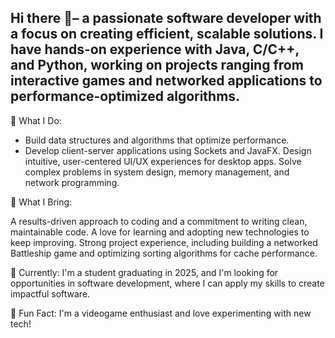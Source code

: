 ## Hi there 👋– a passionate software developer with a focus on creating efficient, scalable solutions. I have hands-on experience with Java, C/C++, and Python, working on projects ranging from interactive games and networked applications to performance-optimized algorithms.

🔧 What I Do:

-  Build data structures and algorithms that optimize performance.
-  Develop client-server applications using Sockets and JavaFX.
Design intuitive, user-centered UI/UX experiences for desktop apps.
Solve complex problems in system design, memory management, and network programming.

🎯 What I Bring:

  A results-driven approach to coding and a commitment to writing clean, maintainable code.
  A love for learning and adopting new technologies to keep improving.
  Strong project experience, including building a networked Battleship game and optimizing sorting algorithms for cache performance.

🚀 Currently: I'm a student graduating in 2025, and I'm looking for opportunities in software development, where I can apply my skills to create impactful software.

🌱 Fun Fact: I'm a videogame enthusiast and love experimenting with new tech!

<!--
**hectors1332/hectors1332** is a ✨ _special_ ✨ repository because its `README.md` (this file) appears on your GitHub profile.

Here are some ideas to get you started:

- 🔭 I’m currently working on ...
- 🌱 I’m currently learning ...
- 👯 I’m looking to collaborate on ...
- 🤔 I’m looking for help with ...
- 💬 Ask me about ...
- 📫 How to reach me: ...
- 😄 Pronouns: ...
- ⚡ Fun fact: ...
-->
